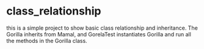 # class_relationship
this is a simple project to show basic class relationship and inheritance. 
The Gorilla inherits from Mamal, and GorelaTest instantiates Gorilla and run all the methods in the Gorilla class.
